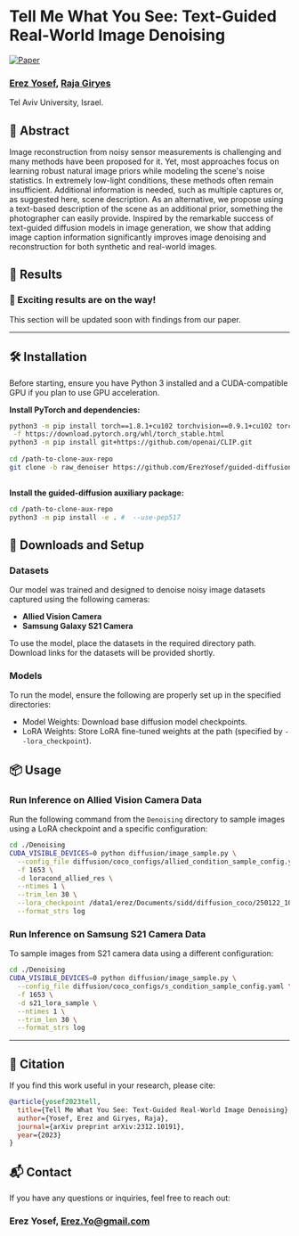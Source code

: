# Tell Me What You See: Text-Guided Real-World Image Denoising

[![Paper](https://img.shields.io/badge/arXiv-2312.10191-b31b1b)](https://arxiv.org/abs/2312.10191)

### [**Erez Yosef**](https://erezyosef.github.io/), [**Raja Giryes**](https://www.giryes.sites.tau.ac.il/)  
Tel Aviv University, Israel.


## 📌 Abstract

Image reconstruction from noisy sensor measurements is challenging and many methods have been proposed for it. Yet, most approaches focus on learning robust natural image priors while modeling the scene's noise statistics. In extremely low-light conditions, these methods often remain insufficient. Additional information is needed, such as multiple captures or, as suggested here, scene description. As an alternative, we propose using a text-based description of the scene as an additional prior, something the photographer can easily provide. Inspired by the remarkable success of text-guided diffusion models in image generation, we show that adding image caption information significantly improves image denoising and reconstruction for both synthetic and real-world images.


## 🧪 Results

### 🎉 Exciting results are on the way!  
This section will be updated soon with findings from our paper.

---

## 🛠️ Installation

Before starting, ensure you have Python 3 installed and a CUDA-compatible GPU if you plan to use GPU acceleration.

**Install PyTorch and dependencies:**

```bash
python3 -m pip install torch==1.8.1+cu102 torchvision==0.9.1+cu102 torchaudio==0.8.1 \
 -f https://download.pytorch.org/whl/torch_stable.html
python3 -m pip install git+https://github.com/openai/CLIP.git
 
cd /path-to-clone-aux-repo
git clone -b raw_denoiser https://github.com/ErezYosef/guided-diffusion-clip
   
```

**Install the guided-diffusion auxiliary package:**

```bash
cd /path-to-clone-aux-repo
python3 -m pip install -e . #  --use-pep517
```

## 📁 Downloads and Setup

### Datasets 

Our model was trained and designed to denoise noisy image datasets captured using the following cameras:

- **Allied Vision Camera**  
- **Samsung Galaxy S21 Camera**

To use the model, place the datasets in the required directory path.  
Download links for the datasets will be provided shortly.

### Models 
To run the model, ensure the following are properly set up in the specified directories:

* Model Weights: Download base diffusion model checkpoints.
* LoRA Weights: Store LoRA fine-tuned weights at the path (specified by `--lora_checkpoint`).


## 📦 Usage


### Run Inference on Allied Vision Camera Data

Run the following command from the `Denoising` directory to sample images using a LoRA checkpoint and a specific configuration:

```bash
cd ./Denoising
CUDA_VISIBLE_DEVICES=0 python diffusion/image_sample.py \
  --config_file diffusion/coco_configs/allied_condition_sample_config.yaml \
  -f 1653 \
  -d loracond_allied_res \
  --ntimes 1 \
  --trim_len 30 \
  --lora_checkpoint /data1/erez/Documents/sidd/diffusion_coco/250122_1010_lora_allied_cond_res130_gac2/ema_0.9999_1300000.pt \
  --format_strs log
```

### Run Inference on Samsung S21 Camera Data

To sample images from S21 camera data using a different configuration:

```bash
cd ./Denoising
CUDA_VISIBLE_DEVICES=0 python diffusion/image_sample.py \
  --config_file diffusion/coco_configs/s_condition_sample_config.yaml \
  -f 1653 \
  -d s21_lora_sample \
  --ntimes 1 \
  --trim_len 30 \
  --format_strs log
```

---



## 📜 Citation

If you find this work useful in your research, please cite:

```bibtex
@article{yosef2023tell,
  title={Tell Me What You See: Text-Guided Real-World Image Denoising},
  author={Yosef, Erez and Giryes, Raja},
  journal={arXiv preprint arXiv:2312.10191},
  year={2023}
}
```

## 📬 Contact

If you have any questions or inquiries, feel free to reach out:  
### **Erez Yosef**, [Erez.Yo@gmail.com](mailto:erez.yo@gmail.com)






